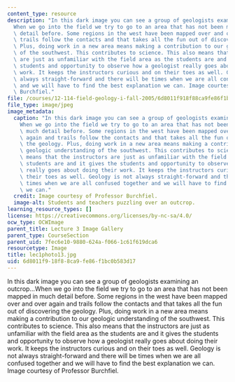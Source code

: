 ```yaml
---
content_type: resource
description: "In this dark image you can see a group of geologists examining an outcrop\u2026\
  When we go into the field we try to go to an area that has not been mapped in much\
  \ detail before. Some regions in the west have been mapped over and over again and\
  \ trails follow the contacts and that takes all the fun out of discovering the geology.\
  \ Plus, doing work in a new area means making a contribution to our geologic understanding\
  \ of the southwest. This contributes to science. This also means that the instructors\
  \ are just as unfamiliar with the field area as the students are and it gives the\
  \ students and opportunity to observe how a geologist really goes about doing their\
  \ work. It keeps the instructors curious and on their toes as well. Geology is not\
  \ always straight-forward and there will be times when we are all confused together\
  \ and we will have to find the best explanation we can. Image courtesy of Professor\
  \ Burchfiel."
file: /courses/12-114-field-geology-i-fall-2005/6d8011f918f88ca9fe86f1bc0b583d17_lec1photo13.jpg
file_type: image/jpeg
image_metadata:
  caption: "In this dark image you can see a group of geologists examining an outcrop\u2026\
    When we go into the field we try to go to an area that has not been mapped in\
    \ much detail before. Some regions in the west have been mapped over and over\
    \ again and trails follow the contacts and that takes all the fun out of discovering\
    \ the geology. Plus, doing work in a new area means making a contribution to our\
    \ geologic understanding of the southwest. This contributes to science. This also\
    \ means that the instructors are just as unfamiliar with the field area as the\
    \ students are and it gives the students and opportunity to observe how a geologist\
    \ really goes about doing their work. It keeps the instructors curious and on\
    \ their toes as well. Geology is not always straight-forward and there will be\
    \ times when we are all confused together and we will have to find the best explanation\
    \ we can."
  credit: Image courtesy of Professor Burchfiel.
  image-alt: Students and teachers puzzling over an outcrop.
learning_resource_types: []
license: https://creativecommons.org/licenses/by-nc-sa/4.0/
ocw_type: OCWImage
parent_title: Lecture 3 Image Gallery
parent_type: CourseSection
parent_uid: 7fec6e10-9880-624a-f066-1c61f619dca6
resourcetype: Image
title: lec1photo13.jpg
uid: 6d8011f9-18f8-8ca9-fe86-f1bc0b583d17
---
```

In this dark image you can see a group of geologists examining an outcrop…When we go into the field we try to go to an area that has not been mapped in much detail before. Some regions in the west have been mapped over and over again and trails follow the contacts and that takes all the fun out of discovering the geology. Plus, doing work in a new area means making a contribution to our geologic understanding of the southwest. This contributes to science. This also means that the instructors are just as unfamiliar with the field area as the students are and it gives the students and opportunity to observe how a geologist really goes about doing their work. It keeps the instructors curious and on their toes as well. Geology is not always straight-forward and there will be times when we are all confused together and we will have to find the best explanation we can. Image courtesy of Professor Burchfiel.